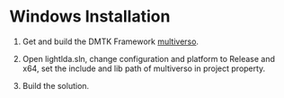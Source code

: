 # Windows Installation

1. Get and build the DMTK Framework [multiverso](https://github.com/Microsoft/multiverso.git).

2. Open lightlda.sln, change configuration and platform to Release and x64, set the include and lib path of multiverso in project property. 

3. Build the solution.
